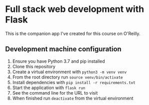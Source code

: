 # Full stack web development with Flask

This is the companion app I've created for this course on O'Reilly. 

## Development machine configuration

1. Ensure you have Python 3.7 and pip installed
2. Clone this repository
3. Create a virtual environment with `python3 -m venv venv`
4. From the root directory run `source venv/bin/activate` 
5. Install dependencies with `pip install -r requirements.txt`
6. Start the application with `flask run`
7. See the command line for the URL to visit
8. When finished run `deactivate` from the virtual environment
